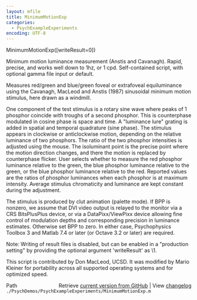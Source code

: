 ```yaml
---
layout: mfile
title: MinimumMotionExp
categories:
  - PsychExampleExperiments
encoding: UTF-8
---
```


MinimumMotionExp([writeResult=0])

Minimum motion luminance measurement (Anstis and Cavanagh). Rapid,
precise, and works well down to 1hz, or 1  cpd. Self-contained script,
with optional gamma file input or default.

Measures red/green and blue/green foveal or extrafoveal equiluminance
using the Cavanagh, MacLeod and Anstis (1987) sinusoidal minimum motion
stimulus, here drawn as a windmill.

One component of the test stimulus is a rotary sine wave where peaks of 1
phosphor coincide with troughs of a second phosphor. This is counterphase
modulated in cosine phase is space and time. A "luminance lure" grating
is added in spatial and temporal quadrature (sine phase). The stimulus
appears in clockwise or anticlockwise motion, depending on the relative
luminance of two phosphors. The ratio of the two phosphor intensities is
adjusted using the mouse. The isoluminant point is the precise point
where the motion direction changes, and there the motion is replaced by
counterphase flicker. User selects whether to measure the red phosphor
luminance relative to the green, the blue phosphor luminance relative to
the green, or the blue phosphor luminance relative to the red. Reported
values are the ratios of phosphor luminances when each phosphor is at
maximum intensity. Average stimulus chromaticity and luminance are kept
constant during the adjustment.

The stimulus is produced by clut animation (palette mode). If BPP is
nonzero, we assume that DVI video output is relayed to the monitor via a
CRS BitsPlusPlus device, or via a DataPixx/ViewPixx device allowing fine
control of modulation depths and corresponding precision in luminance
estimates. Otherwise set BPP to zero. In either case, Psychophysics
Toolbox 3 and Matlab 7.4 or later (or Octave 3.2 or later) are required.

Note: Writing of result files is disabled, but can be enabled in a
"production setting" by providing the optional argument 'writeResult' as
\1.

This script is contributed by Don MacLeod, UCSD. It was modified by Mario
Kleiner for portability across all supported operating systems and for
optimized speed.



<div class="code_header" style="text-align:right;">
  <span style="float:left;">Path&nbsp;&nbsp;</span> <span class="counter">Retrieve <a href=
  "https://raw.github.com/Psychtoolbox-3/Psychtoolbox-3/beta/./PsychDemos/PsychExampleExperiments/MinimumMotionExp.m">current version from GitHub</a> | View <a href=
  "https://github.com/Psychtoolbox-3/Psychtoolbox-3/commits/beta/./PsychDemos/PsychExampleExperiments/MinimumMotionExp.m">changelog</a></span>
</div>
<div class="code">
  <code>./PsychDemos/PsychExampleExperiments/MinimumMotionExp.m</code>
</div>
